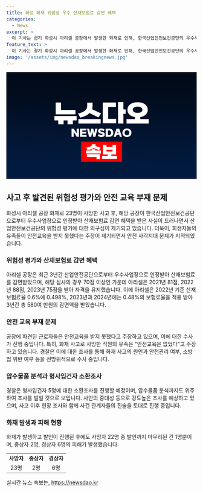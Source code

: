 ```yaml
---
title: 화성 화재 위험성 우수 산재보험료 감면 혜택
categories:
  - News
excerpt: >
  이 기사는 경기 화성시 아리셀 공장에서 발생한 화재로 인해, 한국산업안전보건공단의 우수사업장 지정을 받은 뒤 보험료 감면 혜택을 받았던 사실이 드러났다. 그러나 화재 참사 이후 공장의 안전 문제가 제기되고 있으며, 화재 사망자들의 유족들은 안전교육이 부족했다고 주장하고 있다. 현재 경찰은 사고의 원인과 안전관리 여부 등을 전방위적으로 수사 중이며, 5명을 업무상과실치사상 형사입건 조치했다. 이에 대한 소환조사가 이번주 진행될 것으로 전해지고 있다. (단어수: 106)
feature_text: >
  이 기사는 경기 화성시 아리셀 공장에서 발생한 화재로 인해, 한국산업안전보건공단의 우수사업장 지정을 받은 뒤 보험료 감면 혜택을 받았던 사실이 드러났다. 그러나 화재 참사 이후 공장의 안전 문제가 제기되고 있으며, 화재 사망자들의 유족들은 안전교육이 부족했다고 주장하고 있다. 현재 경찰은 사고의 원인과 안전관리 여부 등을 전방위적으로 수사 중이며, 5명을 업무상과실치사상 형사입건 조치했다. 이에 대한 소환조사가 이번주 진행될 것으로 전해지고 있다. (단어수: 106)
image: '/assets/img/newsdao_breakingnews.jpg'
---
```


<p><img src="/assets/img/newsdao_breakingnews.jpg" alt="implanttips 속보" /></p>

<h2 data-ke-size="size26">사고 후 발견된 위험성 평가와 안전 교육 부재 문제</h2>

<p data-ke-size="size16">화성시 아리셀 공장 화재로 23명이 사망한 사고 후, 해당 공장이 한국산업안전보건공단으로부터 우수사업장으로 인정받아 산재보험료 감면 혜택을 받은 사실이 드러나면서 산업안전보건공단의 위험성 평가에 대한 의구심이 제기되고 있습니다. 더욱이, 희생자들의 유족들이 안전교육을 받지 못했다는 주장이 제기되면서 안전 사각지대 문제가 지적되었습니다.</p>

<h3 data-ke-size="size24">위험성 평가와 산재보험료 감면 혜택</h3>

<p data-ke-size="size16">아리셀 공장은 최근 3년간 산업안전공단으로부터 우수사업장으로 인정받아 산재보험료를 감면받았으며, 해당 심사의 경우 70점 이상인 가운데 아리셀은 2021년 81점, 2022년 88점, 2023년 75점을 받아 자격을 유지했습니다. 이에 아리셀은 2022년 기준 산재보험료율 0.6%에 0.498%, 2023년과 2024년에는 0.48%의 보험료율을 적용 받아 3년간 총 580여 만원의 감면액을 받았습니다.</p>

<h3 data-ke-size="size24">안전 교육 부재 문제</h3>

<p data-ke-size="size16">공장에 파견된 근로자들은 안전교육을 받지 못했다고 주장하고 있으며, 이에 대한 수사가 진행 중입니다. 특히, 화재 사고로 사망한 직원의 유족은 "안전교육은 없었다"고 주장하고 있습니다. 경찰은 이에 대한 조사를 통해 화재 사고의 원인과 안전관리 여부, 소방법 위반 여부 등을 전방위적으로 수사 중입니다.</p>

<h3 data-ke-size="size24">압수물품 분석과 형사입건자 소환조사</h3>

<p data-ke-size="size16">경찰은 형사입건자 5명에 대한 소환조사를 진행할 예정이며, 압수물품 분석까지도 위주하여 조사를 벌일 것으로 보입니다. 사안의 중대성 등으로 강도높은 조사를 예상하고 있으며, 사고 이후 현장 조사와 함께 사건 관계자들의 진술을 토대로 진행 중입니다.</p>

<h3 data-ke-size="size24">화재 발생과 피해 현황</h3>

<p data-ke-size="size16">화재가 발생하고 발인이 진행된 후에도 사망자 22명 중 발인까지 마무리된 건 1명뿐이며, 중상자 2명, 경상자 6명의 피해가 발생했습니다.</p>

<table>
    <tbody>
        <tr>
            <td style="text-align: center; height: 17px;"><b>사망자</b></td>
            <td style="text-align: center; height: 17px;"><b>중상자</b></td>
            <td style="text-align: center; height: 17px;"><b>경상자</b></td>
        </tr>
        <tr>
            <td style="text-align: center; height: 17px;">23명</td>
            <td style="text-align: center; height: 17px;">2명</td>
            <td style="text-align: center; height: 17px;">6명</td>
        </tr>
    </tbody>
</table>
실시간 뉴스 속보는, <a href="https://newsdao.kr" rel="dofollow">https://newsdao.kr</a>


